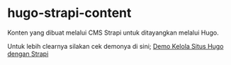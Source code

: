 # hugo-strapi-content

Konten yang dibuat melalui CMS Strapi untuk ditayangkan melalui Hugo.

Untuk lebih clearnya silakan cek demonya di sini;
[Demo Kelola Situs Hugo dengan Strapi](https://youtu.be/BeiIMEboHtI?si=SNWIv7WNxL8fc2p_)
